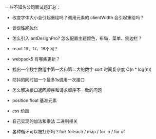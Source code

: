 一些不知名公司面试题汇总：

- 改变字体大小会引起重绘吗？调用元素的 clientWidth 会引起重绘吗？
- 谈谈性能优化
- 怎么引入 antDesignPro? 怎么配置主题颜色，布局，菜单、侧边栏？
- react 16、17、18不同？
- webpack5 有哪些更新？

- 找出一个数字数组中第一大和第二大的数字 sort 时间复杂度 O(n * log(n))
- 防抖的同时加一个最多1s调用一次接口
- 怎么解决接口返回顺序和请求顺序不一致的问题

- position float 基准元素
- css 动画
- 自己实现的加法和乘法 二进制相关
- 各种循环可以被打断吗？for/ forEach / map / for in / for of

